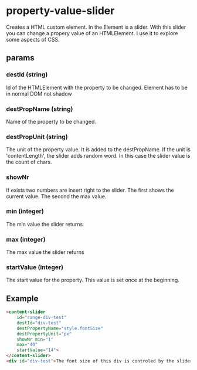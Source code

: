 # property-value-slider
Creates a HTML custom element. In the Element is a slider. With this slider you can change a propery value of an HTMLElement. I use it to explore some aspects of CSS.

## params
### destId (string)
Id of the HTMLElement with the property to be changed. Element has to be in normal DOM not shadow
### destPropName (string)
Name of the property to be changed. 
### destPropUnit (string)
The unit of the property value. It is added to the destPropName. If the unit is 'contentLength', the slider adds random word. In this case the slider value is the count of chars.

### showNr
If exists two numbers are insert right to the slider. The first shows the current value. The second the max value.

### min (integer)
The min value the slider returns

### max (integer)
The max value the slider returns

### startValue (integer)
The start value for the property. This value is set once at the beginning.

## Example
```html
<content-slider 
    id="range-div-test" 
    destId="div-test" 
    destPropertyName="style.fontSize" 
    destPropertyUnit="px"
    showNr min="1" 
    max="40" 
    startValue="14">
</content-slider>
<div id="div-test">The font size of this div is controled by the slider</div>
```